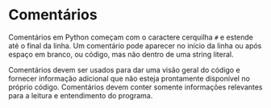 # Comentários

Comentários em Python começam com o caractere cerquilha `#` e estende até o final da linha. Um comentário pode aparecer no início da linha ou após espaço em branco, ou código, mas não dentro de uma string literal.

Comentários devem ser usados para dar uma visão geral do código e fornecer informação adicional que não esteja prontamente disponível no próprio código. Comentários devem conter somente informações relevantes para a leitura e entendimento do programa.
